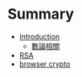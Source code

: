# Summary

* [Introduction](README.md)
  * [數論相關](shu-lun-xiang-guan.md)
* [RSA](chapter1.md)
* [browser crypto](browser-crypto.md)

